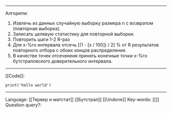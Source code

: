 ___
Алгоритм:
1. Извлечь из данных случайную выборку размера n с возвратом (повторная выборка).
2. Записать целевую статистику для повторной выборки.
3. Повторить шаги 1-2 R-раз
4. Для x-%го интервала отсечь [(1 - [x / 100]) / 2] % от R результатов повторного отбора с обоих концов распределения.
5. В качестве точек отсеченеия принять конечные точки x-%го бутстраповского доверительного интервала.
___
[[Code]]:
```
print('hello world')
```
___
Language: [[Тервер и матстат]] [[Бутстрап]] [[Undone]]
Key-words:  [[]]
Question query?: 